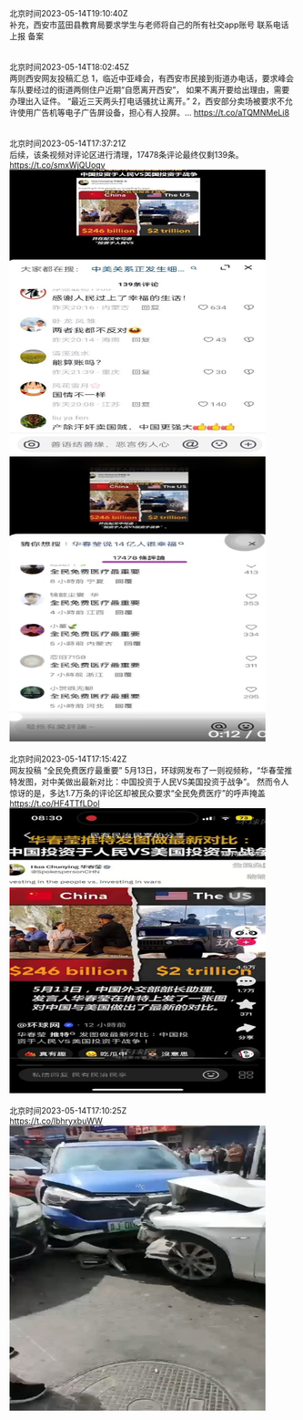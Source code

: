 北京时间2023-05-14T19:10:40Z<br>补充，西安市蓝田县教育局要求学生与老师将自己的所有社交app账号 联系电话上报 备案<br><br><br>北京时间2023-05-14T18:02:45Z<br>两则西安网友投稿汇总
1，临近中亚峰会，有西安市民接到街道办电话，要求峰会车队要经过的街道两侧住户近期“自愿离开西安”， 如果不离开要给出理由，需要办理出入证件。 
“最近三天两头打电话骚扰让离开。”
2，西安部分卖场被要求不允许使用广告机等电子广告屏设备，担心有人投屏。… https://t.co/aTQMNMeLi8<br><br><br>北京时间2023-05-14T17:37:21Z<br>后续，该条视频对评论区进行清理，17478条评论最终仅剩139条。 https://t.co/smxWjQUoqv<br><img src='/temp/image/2023/u-Month-5/1657681495568314368_0.jpg' width='450' height='500'><img src='/temp/image/2023/u-Month-5/1657681495568314368_1.jpg' width='450' height='500'><br><br>北京时间2023-05-14T17:15:42Z<br>网友投稿
“全民免费医疗最重要”
5月13日，环球网发布了一则视频称，“华春莹推特发图，对中美做出最新对比：中国投资于人民VS美国投资于战争”。
然而令人惊讶的是，多达1.7万条的评论区却被民众要求“全民免费医疗”的呼声掩盖 https://t.co/HF4TTfLDol<br><img src='/temp/video/2023/u-Month-5/l-Day-14/whyyoutouzhele/1657676048916520961_0.jpg' width='450' height='500'><br><br>北京时间2023-05-14T17:10:25Z<br>https://t.co/lbhryxbuWW<br><img src='/temp/video/2023/u-Month-5/l-Day-14/whyyoutouzhele/1657674716155396097_0.jpg' width='450' height='500'><br><br>